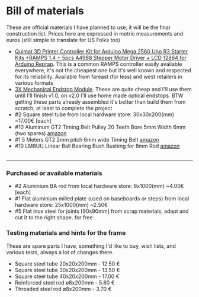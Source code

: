 # Bill of materials
These are official materials I have planned to use, it will be the final construction list. Prices here are expressed in metric measurements and euros (still simple to translate for US Folks too)
- [Quimat 3D Printer Controller Kit for Arduino Mega 2560 Uno R3 Starter Kits +RAMPS 1.4 + 5pcs A4988 Stepper Motor Driver + LCD 12864 for Arduino Reprap](https://www.amazon.co.uk/dp/B06XSZ9M77). This is a common RAMPS controller easily available everywhere, it's not the cheapest one but it's well known and respected for its reliability. Available from fareast (for less) and west retailers in various formats
- [3X Mechanical Endstop Module](https://www.amazon.com/XCSOURCE-Mechanical-Endstop-impresoras-TE250/dp/B012C4NNI2/ref=sr_1_1?ie=UTF8&qid=1501158350&sr=8-1&keywords=TE250+endstop). These are quite cheap and I'll use them until I'll finish v1.0, on v2.0 I'll use home made optical endstops. BTW getting these parts already assembled it's better than build them from scratch, at least to complete the project
- #2 Square steel tube from local hardware store: 30x30x200(mm) ~17.00€ [each]
- #10 Aluminum GT2 Timing Belt Pulley 20 Teeth Bore 5mm Width 6mm (two spares) [amazon](https://www.amazon.it/gp/product/B06VSL9W9L/ref=oh_aui_detailpage_o00_s03?ie=UTF8&psc=1)
- #1 5 Meters GT2 2mm pitch 6mm wide Timing Belt [amazon](https://www.amazon.com/Meters-pitch-wide-Timing-printer/dp/B00F2IQNX8/ref=sr_1_3?ie=UTF8&qid=1501765526&sr=8-3&keywords=5m+gt2+belt)
- #10 LM8UU Linear Ball Bearing Bush Bushing for 8mm Rod [amazon](https://www.amazon.com/Meters-pitch-wide-Timing-printer/dp/B00F2IQNX8/ref=sr_1_3?ie=UTF8&qid=1501765526&sr=8-3&keywords=5m+gt2+belt)
<br/><br/>
---
### Purchased or available materials
- #2 Aluminium BA rod from local hardware store: 8x1000(mm) ~4.00€ [each]
- #1 Flat aluminium milled plate (used on baseboards or steps) from local hardware store: 25x1000(mm) ~2.50€
- #5 Flat inox steel for joints [90x90mm] from scrap materials, adapt and cut it to the right shape. for free
### Testing materials and hints for the frame
These are spare parts I have, something I'd like to buy, wish lists, and various tests, always a lot of changes there.
- Square steel tube 20x20x200mm - 12.50 €
- Square steel tube 30x20x200mm - 13.50 €
- Square steel tube 40x20x200mm - 17.00 €
- Reinforced steel rod ø8x200mm - 5.80 €
- Threaded steel rod ø8x200mm - 3.70 €
